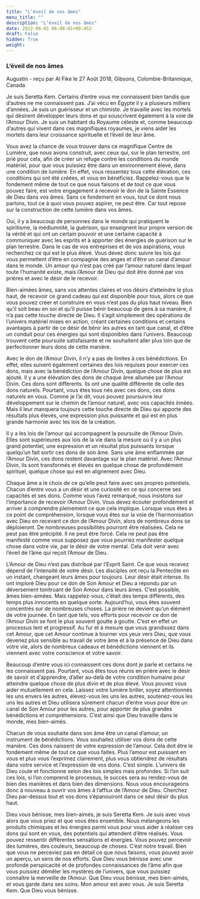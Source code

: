 ```yaml
---
title: "L’éveil de nos âmes"
menu_title: ""
description: "L’éveil de nos âmes"
date: 2022-06-01 06:00:01+00:452
draft: False
hidden: True
weight:
---
```

### L’éveil de nos âmes

Augustin - reçu par Al Fike le 27 Août 2018, Gibsons, Colombie-Britannique, Canada

Je suis Seretta Kem. Certains d’entre vous me connaissent bien tandis que d’autres ne me connaissent pas. J’ai vécu en Égypte il y a plusieurs milliers d’années. Je suis un guérisseur et un chimiste. Je travaille avec les mortels qui désirent développer leurs dons et qui souscrivent également à la voie de l’Amour Divin. Je suis un habitant du Royaume céleste et, comme beaucoup d’autres qui vivent dans ces magnifiques royaumes, je viens aider les mortels dans leur croissance spirituelle et l’éveil de leur âme.

Vous avez la chance de vous trouver dans ce magnifique Centre de Lumière, que nous avons construit, avec ceux qui, sur le plan terrestre, ont prié pour cela, afin de créer un refuge contre les conditions du monde matériel, pour que vous puissiez être dans un environnement élevé, dans une condition de lumière. En effet, vous ressentez tous cette élévation, ces conditions qui ont été créées, et vous en bénéficiez. Rappelez-vous que le fondement même de tout ce que nous faisons et de tout ce que vous pouvez faire, est votre engagement à recevoir le don de la Sainte Essence de Dieu dans vos âmes. Sans ce fondement en vous, tout ce dont nous parlons, tout ce à quoi vous pouvez aspirer, ne peut être. Car tout repose sur la construction de cette lumière dans vos âmes.

Oui, il y a beaucoup de personnes dans le monde qui pratiquent le spiritisme, la médiumnité, la guérison, qui enseignent leur propre version de la vérité et qui ont un certain pouvoir et une certaine capacité à communiquer avec les esprits et à apporter des énergies de guérison sur le plan terrestre. Dans le cas de vos entreprises et de vos aspirations, vous recherchez ce qui est le plus élevé. Vous devez donc suivre les lois qui vous permettent d’être en compagnie des anges et d’être un canal d’amour dans le monde. Un amour qui n’est pas créé par l’amour naturel dans lequel toute l’humanité existe, mais l’Amour de Dieu qui doit être donné par vos prières et avec le désir de le recevoir.

Bien-aimées âmes, sans vos attentes claires et vos désirs d’atteindre le plus haut, de recevoir ce grand cadeau qui est disponible pour tous, alors ce que vous pouvez créer et construire en vous n’est pas du plus haut niveau. Bien qu’il soit beau en soi et qu’il puisse bénir beaucoup de gens à sa manière, il n’a pas cette touche directe de Dieu. Il s’agit simplement des opérations de l’univers matériel mises en action, créant certaines conditions et certains avantages à partir de ce désir de bénir les autres en tant que canal, et d’être un conduit pour ces énergies qui sont disponibles dans l’univers. Beaucoup trouvent cette poursuite satisfaisante et ne souhaitent aller plus loin que de perfectionner leurs dons de cette manière.

Avec le don de l’Amour Divin, il n’y a pas de limites à ces bénédictions. En effet, elles suivent également certaines des lois requises pour exercer ces dons, mais avec la bénédiction de l’Amour Divin, quelque chose de plus est ajouté. Il y a une élévation des dons de chaque âme allumée par l’Amour Divin. Ces dons sont différents. Ils ont une qualité différente de celle des dons naturels. Pourtant, vous êtes tous nés avec ces dons, ces dons naturels en vous. Comme je l’ai dit, vous pouvez poursuivre leur développement sur le chemin de l’amour naturel, avec vos capacités innées. Mais il leur manquera toujours cette touche directe de Dieu qui apporte des résultats plus élevés, une expression plus puissante et qui est en plus grande harmonie avec les lois de la création.

Il y a les lois de l’amour qui accompagnent la poursuite de l’Amour Divin. Elles sont supérieures aux lois de la vie dans la mesure où il y a un plus grand potentiel, une expression et un résultat plus puissants lorsque quelqu’un fait sortir ces dons de son âme. Sans une âme enflammée par l’Amour Divin, ces dons restent davantage sur le plan matériel. Avec l’Amour Divin, ils sont transformés et élevés en quelque chose de profondément spirituel, quelque chose qui est en alignement avec Dieu.

Chaque âme a le choix de ce qu’elle peut faire avec ses propres potentiels. Chacun d’entre vous a un désir et une curiosité en ce qui concerne ses capacités et ses dons. Comme vous l’avez remarqué, nous insistons sur l’importance de recevoir l’Amour Divin. Vous devez écouter profondément et arriver à comprendre pleinement ce que cela implique. Lorsque vous êtes à ce point de compréhension, lorsque vous êtes sur la voie de l’harmonisation avec Dieu en recevant ce don de l’Amour Divin, alors de nombreux dons se déploieront. De nombreuses possibilités pourront être réalisées. Cela ne peut pas être précipité. Il ne peut être forcé. Cela ne peut pas être manifesté comme vous supposez que vous pourriez manifester quelque chose dans votre vie, par le désir de votre mental. Cela doit venir avec l’éveil de l’âme qui reçoit l’Amour de Dieu.

L’Amour de Dieu n’est pas distribué par l’Esprit Saint. Ce que vous recevez dépend de l’intensité de votre désir. Les disciples ont reçu la Pentecôte en un instant, changeant leurs âmes pour toujours. Leur désir était intense. Ils ont imploré Dieu pour ce don de Son Amour et Dieu a répondu par un déversement tonitruant de Son Amour dans leurs âmes. C’est possible, âmes bien-aimées. Mais rappelez-vous, c’était des temps différents, des temps plus innocents en quelque sorte. Aujourd’hui, vous êtes souvent concentrés sur de nombreuses choses. La prière ne devient qu’un élément de votre journée. En tant que tels, vos efforts pour recevoir ce don de l’Amour Divin se font le plus souvent goutte à goutte. C’est en effet un processus lent et progressif. Au fur et à mesure que vous grandissez dans cet Amour, que cet Amour continue à tourner vos yeux vers Dieu, que vous devenez plus sensible au travail de votre âme et à la présence de Dieu dans votre vie, alors de nombreux cadeaux et bénédictions viennent et ils viennent avec votre conscience et votre savoir.

Beaucoup d’entre vous ici connaissent ces dons dont je parle et certains ne les connaissent pas. Pourtant, vous êtes tous réunis en prière avec le désir de savoir et d’apprendre, d’aller au-delà de votre condition humaine pour atteindre quelque chose de plus divin et de plus élevé. Vous pouvez vous aider mutuellement en cela. Laissez votre lumière briller, soyez attentionnés les uns envers les autres, élevez-vous les uns les autres, soutenez-vous les uns les autres et Dieu utilisera sûrement chacun d’entre vous pour être un canal de Son Amour pour les autres, pour apporter de plus grandes bénédictions et compréhensions. C’est ainsi que Dieu travaille dans le monde, mes bien-aimés.

Chacun de vous souhaite dans son âme être un canal d’amour, un instrument de bénédictions. Vous souhaitez utiliser vos dons de cette manière. Ces dons naissent de votre expression de l’amour. Cela doit être le fondement même de tout ce que vous faites. Plus l’amour est puissant en vous et plus vous l’exprimez clairement, plus vous obtiendrez de résultats dans votre service et l’expression de vos dons. C’est simple. L’univers de Dieu coule et fonctionne selon des lois simples mais profondes. Si l’on suit ces lois, si l’on comprend le processus, le succès sera au rendez-vous de bien des manières et dans bien des dimensions. Nous vous encourageons donc à nouveau à ouvrir vos âmes à l’afflux de l’Amour de Dieu. Cherchez Dieu par-dessus tout et vos dons s’épanouiront dans ce seul désir du plus haut.

Dieu vous bénisse, mes bien-aimés, je suis Seretta Kem. Je suis avec vous alors que vous priez et que vous êtes ensemble. Nous mélangeons les produits chimiques et les énergies parmi vous pour vous aider à réaliser ces dons qui sont en vous, des potentiels qui attendent d’être réalisés. Vous pouvez ressentir différentes sensations et énergies. Vous pouvez percevoir des lumières, des couleurs, beaucoup de choses. C’est notre travail. Bien que vous ne perceviez pas en détail ce que nous faisons, vous pouvez avoir un aperçu, un sens de nos efforts. Que Dieu vous bénisse avec une profonde perspicacité et de profondes connaissances de l’âme afin que vous puissiez démêler les mystères de l’univers, que vous puissiez connaître la merveille de l’Amour. Que Dieu vous bénisse, mes bien-aimés, et vous garde dans ses soins. Mon amour est avec vous. Je suis Seretta Kem. Que Dieu vous bénisse.





